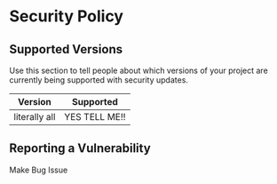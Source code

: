 # Security Policy

## Supported Versions

Use this section to tell people about which versions of your project are
currently being supported with security updates.

| Version | Supported          |
| ------- | ------------------ |
| literally all | YES TELL ME!! |

## Reporting a Vulnerability

Make Bug Issue
